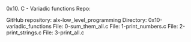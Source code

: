 0x10. C - Variadic functions
Repo:

GitHub repository: alx-low_level_programming
Directory: 0x10-variadic_functions
File: 0-sum_them_all.c
File: 1-print_numbers.c
File: 2-print_strings.c
File: 3-print_all.c
